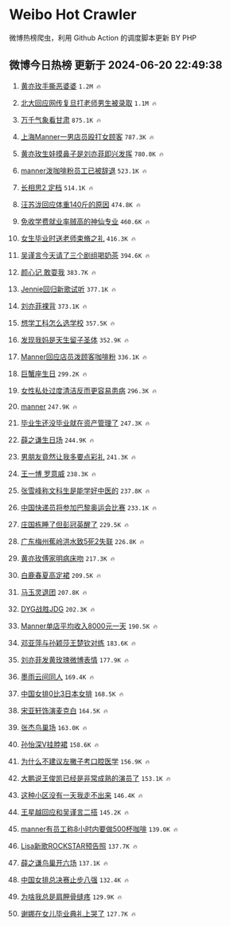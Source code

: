 # Weibo Hot Crawler 



微博热榜爬虫，利用 Github Action 的调度脚本更新 BY PHP 


## 微博今日热榜 更新于 2024-06-20 22:49:38 
1. [黄亦玫手撕恶婆婆](https://s.weibo.com/weibo?q=%23%E9%BB%84%E4%BA%A6%E7%8E%AB%E6%89%8B%E6%92%95%E6%81%B6%E5%A9%86%E5%A9%86%23&t=31&band_rank=1&Refer=top) `1.2M 🔥` 

1. [北大回应网传复旦打老师男生被录取](https://s.weibo.com/weibo?q=%23%E5%8C%97%E5%A4%A7%E5%9B%9E%E5%BA%94%E7%BD%91%E4%BC%A0%E5%A4%8D%E6%97%A6%E6%89%93%E8%80%81%E5%B8%88%E7%94%B7%E7%94%9F%E8%A2%AB%E5%BD%95%E5%8F%96%23&t=31&band_rank=2&Refer=top) `1.1M 🔥` 

1. [万千气象看甘肃](https://s.weibo.com/weibo?q=%23%E4%B8%87%E5%8D%83%E6%B0%94%E8%B1%A1%E7%9C%8B%E7%94%98%E8%82%83%23&t=31&band_rank=3&Refer=top) `875.1K 🔥` 

1. [上海Manner一男店员殴打女顾客](https://s.weibo.com/weibo?q=%23%E4%B8%8A%E6%B5%B7Manner%E4%B8%80%E7%94%B7%E5%BA%97%E5%91%98%E6%AE%B4%E6%89%93%E5%A5%B3%E9%A1%BE%E5%AE%A2%23&t=31&band_rank=4&Refer=top) `787.3K 🔥` 

1. [黄亦玫生娃摸鼻子是刘亦菲即兴发挥](https://s.weibo.com/weibo?q=%23%E9%BB%84%E4%BA%A6%E7%8E%AB%E7%94%9F%E5%A8%83%E6%91%B8%E9%BC%BB%E5%AD%90%E6%98%AF%E5%88%98%E4%BA%A6%E8%8F%B2%E5%8D%B3%E5%85%B4%E5%8F%91%E6%8C%A5%23&t=31&band_rank=5&Refer=top) `780.0K 🔥` 

1. [manner泼咖啡粉员工已被辞退](https://s.weibo.com/weibo?q=%23manner%E6%B3%BC%E5%92%96%E5%95%A1%E7%B2%89%E5%91%98%E5%B7%A5%E5%B7%B2%E8%A2%AB%E8%BE%9E%E9%80%80%23&t=31&band_rank=6&Refer=top) `523.1K 🔥` 

1. [长相思2 定档](https://s.weibo.com/weibo?q=%E9%95%BF%E7%9B%B8%E6%80%9D2%20%E5%AE%9A%E6%A1%A3&t=31&band_rank=7&Refer=top) `514.1K 🔥` 

1. [汪苏泷回应体重140斤的原因](https://s.weibo.com/weibo?q=%23%E6%B1%AA%E8%8B%8F%E6%B3%B7%E5%9B%9E%E5%BA%94%E4%BD%93%E9%87%8D140%E6%96%A4%E7%9A%84%E5%8E%9F%E5%9B%A0%23&t=31&band_rank=8&Refer=top) `474.8K 🔥` 

1. [免收学费就业率贼高的神仙专业](https://s.weibo.com/weibo?q=%23%E5%85%8D%E6%94%B6%E5%AD%A6%E8%B4%B9%E5%B0%B1%E4%B8%9A%E7%8E%87%E8%B4%BC%E9%AB%98%E7%9A%84%E7%A5%9E%E4%BB%99%E4%B8%93%E4%B8%9A%23&t=31&band_rank=9&Refer=top) `460.6K 🔥` 

1. [女生毕业时送老师束脩之礼](https://s.weibo.com/weibo?q=%23%E5%A5%B3%E7%94%9F%E6%AF%95%E4%B8%9A%E6%97%B6%E9%80%81%E8%80%81%E5%B8%88%E6%9D%9F%E8%84%A9%E4%B9%8B%E7%A4%BC%23&t=31&band_rank=10&Refer=top) `416.3K 🔥` 

1. [吴谨言今天请了三个剧组喝奶茶](https://s.weibo.com/weibo?q=%23%E5%90%B4%E8%B0%A8%E8%A8%80%E4%BB%8A%E5%A4%A9%E8%AF%B7%E4%BA%86%E4%B8%89%E4%B8%AA%E5%89%A7%E7%BB%84%E5%96%9D%E5%A5%B6%E8%8C%B6%23&t=31&band_rank=11&Refer=top) `394.6K 🔥` 

1. [颜心记 敢耍我](https://s.weibo.com/weibo?q=%E9%A2%9C%E5%BF%83%E8%AE%B0%20%E6%95%A2%E8%80%8D%E6%88%91&t=31&band_rank=12&Refer=top) `383.7K 🔥` 

1. [Jennie回归新歌试听](https://s.weibo.com/weibo?q=%23Jennie%E5%9B%9E%E5%BD%92%E6%96%B0%E6%AD%8C%E8%AF%95%E5%90%AC%23&t=31&band_rank=13&Refer=top) `377.1K 🔥` 

1. [刘亦菲裸背](https://s.weibo.com/weibo?q=%23%E5%88%98%E4%BA%A6%E8%8F%B2%E8%A3%B8%E8%83%8C%23&t=31&band_rank=14&Refer=top) `373.1K 🔥` 

1. [想学工科怎么选学校](https://s.weibo.com/weibo?q=%23%E6%83%B3%E5%AD%A6%E5%B7%A5%E7%A7%91%E6%80%8E%E4%B9%88%E9%80%89%E5%AD%A6%E6%A0%A1%23&t=31&band_rank=15&Refer=top) `357.5K 🔥` 

1. [发现我妈是天生留子圣体](https://s.weibo.com/weibo?q=%23%E5%8F%91%E7%8E%B0%E6%88%91%E5%A6%88%E6%98%AF%E5%A4%A9%E7%94%9F%E7%95%99%E5%AD%90%E5%9C%A3%E4%BD%93%23&t=31&band_rank=16&Refer=top) `352.9K 🔥` 

1. [Manner回应店员泼顾客咖啡粉](https://s.weibo.com/weibo?q=%23Manner%E5%9B%9E%E5%BA%94%E5%BA%97%E5%91%98%E6%B3%BC%E9%A1%BE%E5%AE%A2%E5%92%96%E5%95%A1%E7%B2%89%23&t=31&band_rank=17&Refer=top) `336.1K 🔥` 

1. [巨蟹座生日](https://s.weibo.com/weibo?q=%E5%B7%A8%E8%9F%B9%E5%BA%A7%E7%94%9F%E6%97%A5&t=31&band_rank=18&Refer=top) `299.2K 🔥` 

1. [女性私处过度清洁反而更容易患病](https://s.weibo.com/weibo?q=%23%E5%A5%B3%E6%80%A7%E7%A7%81%E5%A4%84%E8%BF%87%E5%BA%A6%E6%B8%85%E6%B4%81%E5%8F%8D%E8%80%8C%E6%9B%B4%E5%AE%B9%E6%98%93%E6%82%A3%E7%97%85%23&t=31&band_rank=19&Refer=top) `296.3K 🔥` 

1. [manner](https://s.weibo.com/weibo?q=manner&t=31&band_rank=20&Refer=top) `247.9K 🔥` 

1. [毕业生还没毕业就在资产管理了](https://s.weibo.com/weibo?q=%23%E6%AF%95%E4%B8%9A%E7%94%9F%E8%BF%98%E6%B2%A1%E6%AF%95%E4%B8%9A%E5%B0%B1%E5%9C%A8%E8%B5%84%E4%BA%A7%E7%AE%A1%E7%90%86%E4%BA%86%23&t=31&band_rank=21&Refer=top) `247.3K 🔥` 

1. [薛之谦生日场](https://s.weibo.com/weibo?q=%E8%96%9B%E4%B9%8B%E8%B0%A6%E7%94%9F%E6%97%A5%E5%9C%BA&t=31&band_rank=22&Refer=top) `244.9K 🔥` 

1. [男朋友竟然让我多要点彩礼](https://s.weibo.com/weibo?q=%23%E7%94%B7%E6%9C%8B%E5%8F%8B%E7%AB%9F%E7%84%B6%E8%AE%A9%E6%88%91%E5%A4%9A%E8%A6%81%E7%82%B9%E5%BD%A9%E7%A4%BC%23&t=31&band_rank=23&Refer=top) `241.3K 🔥` 

1. [王一博 罗意威](https://s.weibo.com/weibo?q=%E7%8E%8B%E4%B8%80%E5%8D%9A%20%E7%BD%97%E6%84%8F%E5%A8%81&t=31&band_rank=24&Refer=top) `238.3K 🔥` 

1. [张雪峰称文科生是能学好中医的](https://s.weibo.com/weibo?q=%23%E5%BC%A0%E9%9B%AA%E5%B3%B0%E7%A7%B0%E6%96%87%E7%A7%91%E7%94%9F%E6%98%AF%E8%83%BD%E5%AD%A6%E5%A5%BD%E4%B8%AD%E5%8C%BB%E7%9A%84%23&t=31&band_rank=25&Refer=top) `237.8K 🔥` 

1. [中国快递员将参加巴黎奥运会比赛](https://s.weibo.com/weibo?q=%23%E4%B8%AD%E5%9B%BD%E5%BF%AB%E9%80%92%E5%91%98%E5%B0%86%E5%8F%82%E5%8A%A0%E5%B7%B4%E9%BB%8E%E5%A5%A5%E8%BF%90%E4%BC%9A%E6%AF%94%E8%B5%9B%23&t=31&band_rank=26&Refer=top) `233.1K 🔥` 

1. [庄国栋睡了但彭冠英醒了](https://s.weibo.com/weibo?q=%23%E5%BA%84%E5%9B%BD%E6%A0%8B%E7%9D%A1%E4%BA%86%E4%BD%86%E5%BD%AD%E5%86%A0%E8%8B%B1%E9%86%92%E4%BA%86%23&t=31&band_rank=27&Refer=top) `229.5K 🔥` 

1. [广东梅州蕉岭洪水致5死2失联](https://s.weibo.com/weibo?q=%23%E5%B9%BF%E4%B8%9C%E6%A2%85%E5%B7%9E%E8%95%89%E5%B2%AD%E6%B4%AA%E6%B0%B4%E8%87%B45%E6%AD%BB2%E5%A4%B1%E8%81%94%23&t=31&band_rank=28&Refer=top) `226.8K 🔥` 

1. [黄亦玫傅家明病床吻](https://s.weibo.com/weibo?q=%23%E9%BB%84%E4%BA%A6%E7%8E%AB%E5%82%85%E5%AE%B6%E6%98%8E%E7%97%85%E5%BA%8A%E5%90%BB%23&t=31&band_rank=29&Refer=top) `217.3K 🔥` 

1. [白鹿春夏高定裙](https://s.weibo.com/weibo?q=%E7%99%BD%E9%B9%BF%E6%98%A5%E5%A4%8F%E9%AB%98%E5%AE%9A%E8%A3%99&t=31&band_rank=30&Refer=top) `209.5K 🔥` 

1. [马玉灵退团](https://s.weibo.com/weibo?q=%23%E9%A9%AC%E7%8E%89%E7%81%B5%E9%80%80%E5%9B%A2%23&t=31&band_rank=31&Refer=top) `207.8K 🔥` 

1. [DYG战胜JDG](https://s.weibo.com/weibo?q=%23DYG%E6%88%98%E8%83%9CJDG%23&t=31&band_rank=32&Refer=top) `202.3K 🔥` 

1. [Manner单店平均收入8000元一天](https://s.weibo.com/weibo?q=%23Manner%E5%8D%95%E5%BA%97%E5%B9%B3%E5%9D%87%E6%94%B6%E5%85%A58000%E5%85%83%E4%B8%80%E5%A4%A9%23&t=31&band_rank=33&Refer=top) `190.5K 🔥` 

1. [邓亚萍与孙颖莎王楚钦对练](https://s.weibo.com/weibo?q=%E9%82%93%E4%BA%9A%E8%90%8D%E4%B8%8E%E5%AD%99%E9%A2%96%E8%8E%8E%E7%8E%8B%E6%A5%9A%E9%92%A6%E5%AF%B9%E7%BB%83&t=31&band_rank=34&Refer=top) `183.6K 🔥` 

1. [刘亦菲发黄玫瑰微博表情](https://s.weibo.com/weibo?q=%23%E5%88%98%E4%BA%A6%E8%8F%B2%E5%8F%91%E9%BB%84%E7%8E%AB%E7%91%B0%E5%BE%AE%E5%8D%9A%E8%A1%A8%E6%83%85%23&t=31&band_rank=35&Refer=top) `177.9K 🔥` 

1. [墨雨云间同人](https://s.weibo.com/weibo?q=%E5%A2%A8%E9%9B%A8%E4%BA%91%E9%97%B4%E5%90%8C%E4%BA%BA&t=31&band_rank=36&Refer=top) `169.4K 🔥` 

1. [中国女排0比3日本女排](https://s.weibo.com/weibo?q=%23%E4%B8%AD%E5%9B%BD%E5%A5%B3%E6%8E%920%E6%AF%943%E6%97%A5%E6%9C%AC%E5%A5%B3%E6%8E%92%23&t=31&band_rank=37&Refer=top) `168.5K 🔥` 

1. [宋亚轩饰演麦克白](https://s.weibo.com/weibo?q=%23%E5%AE%8B%E4%BA%9A%E8%BD%A9%E9%A5%B0%E6%BC%94%E9%BA%A6%E5%85%8B%E7%99%BD%23&t=31&band_rank=38&Refer=top) `164.5K 🔥` 

1. [张杰鸟巢场](https://s.weibo.com/weibo?q=%E5%BC%A0%E6%9D%B0%E9%B8%9F%E5%B7%A2%E5%9C%BA&t=31&band_rank=39&Refer=top) `163.0K 🔥` 

1. [孙怡深V挂脖裙](https://s.weibo.com/weibo?q=%23%E5%AD%99%E6%80%A1%E6%B7%B1V%E6%8C%82%E8%84%96%E8%A3%99%23&t=31&band_rank=40&Refer=top) `158.6K 🔥` 

1. [为什么不建议左撇子考口腔医学](https://s.weibo.com/weibo?q=%23%E4%B8%BA%E4%BB%80%E4%B9%88%E4%B8%8D%E5%BB%BA%E8%AE%AE%E5%B7%A6%E6%92%87%E5%AD%90%E8%80%83%E5%8F%A3%E8%85%94%E5%8C%BB%E5%AD%A6%23&t=31&band_rank=41&Refer=top) `156.9K 🔥` 

1. [大鹏说王俊凯已经是非常成熟的演员了](https://s.weibo.com/weibo?q=%23%E5%A4%A7%E9%B9%8F%E8%AF%B4%E7%8E%8B%E4%BF%8A%E5%87%AF%E5%B7%B2%E7%BB%8F%E6%98%AF%E9%9D%9E%E5%B8%B8%E6%88%90%E7%86%9F%E7%9A%84%E6%BC%94%E5%91%98%E4%BA%86%23&t=31&band_rank=42&Refer=top) `153.1K 🔥` 

1. [这种小区没有一天我走不出来](https://s.weibo.com/weibo?q=%23%E8%BF%99%E7%A7%8D%E5%B0%8F%E5%8C%BA%E6%B2%A1%E6%9C%89%E4%B8%80%E5%A4%A9%E6%88%91%E8%B5%B0%E4%B8%8D%E5%87%BA%E6%9D%A5%23&t=31&band_rank=43&Refer=top) `146.4K 🔥` 

1. [王星越回应和吴谨言二搭](https://s.weibo.com/weibo?q=%23%E7%8E%8B%E6%98%9F%E8%B6%8A%E5%9B%9E%E5%BA%94%E5%92%8C%E5%90%B4%E8%B0%A8%E8%A8%80%E4%BA%8C%E6%90%AD%23&t=31&band_rank=44&Refer=top) `145.2K 🔥` 

1. [manner有员工称8小时内要做500杯咖啡](https://s.weibo.com/weibo?q=%23manner%E6%9C%89%E5%91%98%E5%B7%A5%E7%A7%B08%E5%B0%8F%E6%97%B6%E5%86%85%E8%A6%81%E5%81%9A500%E6%9D%AF%E5%92%96%E5%95%A1%23&t=31&band_rank=45&Refer=top) `139.0K 🔥` 

1. [Lisa新歌ROCKSTAR预告照](https://s.weibo.com/weibo?q=%23Lisa%E6%96%B0%E6%AD%8CROCKSTAR%E9%A2%84%E5%91%8A%E7%85%A7%23&t=31&band_rank=46&Refer=top) `137.7K 🔥` 

1. [薛之谦鸟巢开六场](https://s.weibo.com/weibo?q=%23%E8%96%9B%E4%B9%8B%E8%B0%A6%E9%B8%9F%E5%B7%A2%E5%BC%80%E5%85%AD%E5%9C%BA%23&t=31&band_rank=47&Refer=top) `137.1K 🔥` 

1. [中国女排总决赛止步八强](https://s.weibo.com/weibo?q=%23%E4%B8%AD%E5%9B%BD%E5%A5%B3%E6%8E%92%E6%80%BB%E5%86%B3%E8%B5%9B%E6%AD%A2%E6%AD%A5%E5%85%AB%E5%BC%BA%23&t=31&band_rank=48&Refer=top) `132.4K 🔥` 

1. [为啥我总是肩胛骨缝疼](https://s.weibo.com/weibo?q=%E4%B8%BA%E5%95%A5%E6%88%91%E6%80%BB%E6%98%AF%E8%82%A9%E8%83%9B%E9%AA%A8%E7%BC%9D%E7%96%BC&t=31&band_rank=49&Refer=top) `129.9K 🔥` 

1. [谢娜在女儿毕业典礼上哭了](https://s.weibo.com/weibo?q=%23%E8%B0%A2%E5%A8%9C%E5%9C%A8%E5%A5%B3%E5%84%BF%E6%AF%95%E4%B8%9A%E5%85%B8%E7%A4%BC%E4%B8%8A%E5%93%AD%E4%BA%86%23&t=31&band_rank=50&Refer=top) `127.7K 🔥` 

